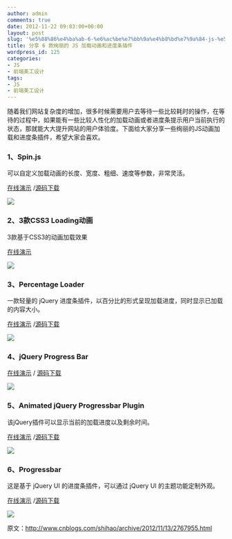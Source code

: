 ```yaml
---
author: admin
comments: true
date: 2012-11-22 09:03:00+00:00
layout: post
slug: '%e5%88%86%e4%ba%ab-6-%e6%ac%be%e7%bb%9a%e4%b8%bd%e7%9a%84-js-%e5%8a%a0%e8%bd%bd%e5%8a%a8%e7%94%bb%e5%92%8c%e8%bf%9b%e5%ba%a6%e6%9d%a1%e6%8f%92%e4%bb%b6'
title: 分享 6 款绚丽的 JS 加载动画和进度条插件
wordpress_id: 125
categories:
- JS
- 前端美工设计
tags:
- JS
- 前端美工设计
---
```





随着我们网站复杂度的增加，很多时候需要用户去等待一些比较耗时的操作，在等待的过程中，如果能有一些比较人性化的加载动画或者进度条提示用户当前执行的状态，那就能大大提升网站的用户体验度。下面给大家分享一些绚丽的JS动画加载和进度条插件，希望大家会喜欢。




### 1、Spin.js




可以自定义加载动画的长度、宽度、粗细、速度等参数，非常灵活。




[在线演示](http://demo.itivy.com/fgnass-spin.js/index.html) /[源码下载](http://www.oschina.net/p/spinjs)




[![](http://akmumu-wordpress.stor.sinaapp.com/wp-content/uploads/pic/other_site/static_oschina_13081023_dza7.jpg)](http://demo.itivy.com/fgnass-spin.js/index.html)




### 2、3款CSS3 Loading动画




3款基于CSS3的动画加载效果




[在线演示](http://demo.itivy.com/css3-loading-1/index.html)




[![](http://akmumu-wordpress.stor.sinaapp.com/wp-content/uploads/pic/other_site/static_oschina_13081023_xDSJ.gif)](http://demo.itivy.com/css3-loading-1/index.html)




### 3、Percentage Loader




一款轻量的 jQuery 进度条插件，以百分比的形式呈现加载进度，同时显示已加载的内容大小。




[在线演示](http://demo.itivy.com/jquery.percentageloader/demo.html) /[源码下载](https://bitbucket.org/Better2Web/jquery.percentageloader/downloads)




[![](http://akmumu-wordpress.stor.sinaapp.com/wp-content/uploads/pic/other_site/static_oschina_13081023_MCwu.jpg)](http://demo.itivy.com/jquery.percentageloader/demo.html)




### 4、jQuery Progress Bar




[在线演示](http://www.webappers.com/progressBar/) / [
源码下载](http://www.webappers.com/progressBar/)




[![](http://akmumu-wordpress.stor.sinaapp.com/wp-content/uploads/pic/other_site/static_oschina_13081024_qLXk.jpg)](http://www.webappers.com/progressBar/)




### 5、Animated jQuery Progressbar Plugin




该jQuery插件可以显示当前的加载进度以及剩余时间。




[在线演示](http://demo.itivy.com/animated-jquery-progressbar/index.html) /[源码下载](http://www.script-tutorials.com/demos/129/source.zip)




[![](http://akmumu-wordpress.stor.sinaapp.com/wp-content/uploads/pic/other_site/static_oschina_13081024_E75M.jpg)](http://demo.itivy.com/animated-jquery-progressbar/index.html)




### 6、Progressbar




这是基于 jQuery UI 的进度条插件，可以通过 jQuery UI 的主题功能定制外观。




[在线演示](http://jqueryui.com/demos/progressbar/#animated) /[源码下载](http://jqueryui.com/demos/progressbar/#animated)




[![](http://akmumu-wordpress.stor.sinaapp.com/wp-content/uploads/pic/other_site/static_oschina_13081024_y0EO.jpg)](http://jqueryui.com/demos/progressbar/#animated)




原文：http://www.cnblogs.com/shihao/archive/2012/11/13/2767955.html



